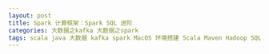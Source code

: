 ```yaml
---
layout: post
title: Spark 计算框架：Spark SQL 进阶
categories: 大数据之kafka 大数据之spark
tags: scala java 大数据 kafka spark MacOS 环境搭建 Scala Maven Hadoop SQL 流处理 
---
```


